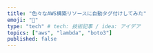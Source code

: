 ```yaml
---
title: "色々なAWS構築リソースに自動タグ付けしてみた"
emoji: "🐔"
type: "tech" # tech: 技術記事 / idea: アイデア
topics: ["aws", "lambda", "boto3"]
published: false
---
```




